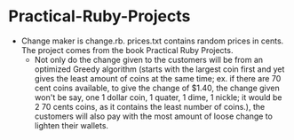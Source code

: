 Practical-Ruby-Projects
=======================
- Change maker is change.rb. prices.txt contains random prices in cents. The project comes from the book Practical Ruby Projects.
  - Not only do the change given to the customers will be from an optimized Greedy algorithm (starts with the largest coin first and yet gives the least amount of coins at the same time; ex. if there are 70 cent coins available, to give the change of $1.40, the change given won't be say, one 1 dollar coin, 1 quater, 1 dime, 1 nickle; it would be 2 70 cents coins, as it contains the least number of coins.), the customers will also pay with the most amount of loose change to lighten their wallets.
